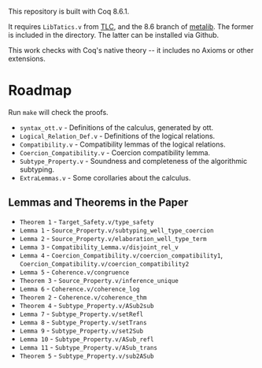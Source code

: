 This repository is built with Coq 8.6.1.

It requires `LibTatics.v` from [TLC](http://www.chargueraud.org/softs/tlc/), and
the 8.6 branch of [metalib](https://github.com/plclub/metalib). The former is
included in the directory. The latter can be installed via Github.

This work checks with Coq's native theory -- it includes no Axioms or other
extensions.

# Roadmap #

Run `make` will check the proofs.

+ `syntax_ott.v` - Definitions of the calculus, generated by ott.
+ `Logical_Relation_Def.v` - Definitions of the logical relations.
+ `Compatibility.v` - Compatibility lemmas of the logical relations.
+ `Coercion_Compatibility.v` - Coercion compatibility lemma.
+ `Subtype_Property.v` - Soundness and completeness of the algorithmic subtyping.
+ `ExtraLemmas.v` - Some corollaries about the calculus.

## Lemmas and Theorems in the Paper ##

+ `Theorem 1`  - `Target_Safety.v/type_safety`
+ `Lemma 1`  - `Source_Property.v/subtyping_well_type_coercion`
+ `Lemma 2`  - `Source_Property.v/elaboration_well_type_term`
+ `Lemma 3`  - `Compatibility_Lemma.v/disjoint_rel_v`
+ `Lemma 4`  - `Coercion_Compatibility.v/coercion_compatibility1`, `Coercion_Compatibility.v/coercion_compatibility2`
+ `Lemma 5`  - `Coherence.v/congruence`
+ `Theorem 3`  - `Source_Property.v/inference_unique`
+ `Lemma 6`  - `Coherence.v/coherence_log`
+ `Theorem 2`  - `Coherence.v/coherence_thm`
+ `Theorem 4`  - `Subtype_Property.v/ASub2sub`
+ `Lemma 7`  - `Subtype_Property.v/setRefl`
+ `Lemma 8`  - `Subtype_Property.v/setTrans`
+ `Lemma 9`  - `Subtype_Property.v/set2Sub`
+ `Lemma 10`  - `Subtype_Property.v/ASub_refl`
+ `Lemma 11`  - `Subtype_Property.v/ASub_trans`
+ `Theorem 5`  - `Subtype_Property.v/sub2ASub`
